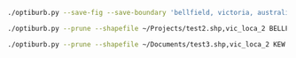 

```bash
./optiburb.py --save-fig --save-boundary 'bellfield, victoria, australia'
```

```bash
./optiburb.py --prune --shapefile ~/Projects/test2.shp,vic_loca_2 BELLFIELD
```
```bash
./optiburb.py --prune --shapefile ~/Documents/test3.shp,vic_loca_2 KEW
```
